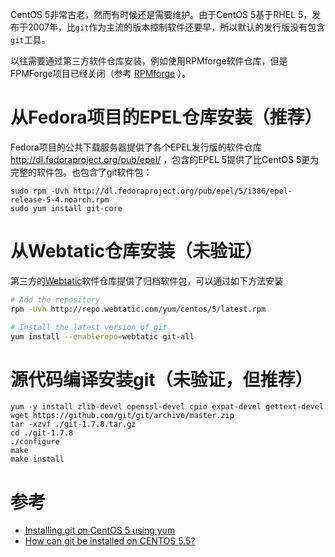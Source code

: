 CentOS 5非常古老，然而有时候还是需要维护。由于CentOS 5基于RHEL 5，发布于2007年，比`git`作为主流的版本控制软件还要早，所以默认的发行版没有包含`git`工具。

以往需要通过第三方软件仓库安装，例如使用RPMforge软件仓库，但是FPMForge项目已经关闭（参考 [RPMforge](http://wiki.centos.org/AdditionalResources/Repositories/RPMForge) ）。

# 从Fedora项目的EPEL仓库安装（推荐）

Fedora项目的公共下载服务器提供了各个EPEL发行版的软件仓库 http://dl.fedoraproject.org/pub/epel/ ，包含的EPEL 5提供了比CentOS 5更为完整的软件包。也包含了git软件包：

```
sudo rpm -Uvh http://dl.fedoraproject.org/pub/epel/5/i386/epel-release-5-4.noarch.rpm
sudo yum install git-core
```

# 从Webtatic仓库安装（未验证）

第三方的[Webtatic](http://www.webtatic.com/projects/yum-repository/)软件仓库提供了归档软件包，可以通过如下方法安装

```bash
# Add the repository
rpm -Uvh http://repo.webtatic.com/yum/centos/5/latest.rpm

# Install the latest version of git
yum install --enablerepo=webtatic git-all
```

# 源代码编译安装git（未验证，但推荐）

```
yum -y install zlib-devel openssl-devel cpio expat-devel gettext-devel
wget https://github.com/git/git/archive/master.zip
tar -xzvf ./git-1.7.8.tar.gz
cd ./git-1.7.8
./configure
make
make install 
```

# 参考

* [Installing git on CentOS 5 using yum](https://gist.github.com/eddarmitage/2001099)
* [How can git be installed on CENTOS 5.5?](https://stackoverflow.com/questions/3779274/how-can-git-be-installed-on-centos-5-5)